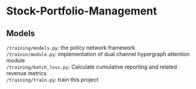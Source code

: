 # Stock-Portfolio-Management
## Models
`/training/models.py`: the policy network framework  
`/trainin/module.py`: implementation of dual channel hypergraph attention module  
`/training/batch_loss.py`: Calculate cumulative reporting and related revenue metrics  
`/training/train.py`: train this project  
